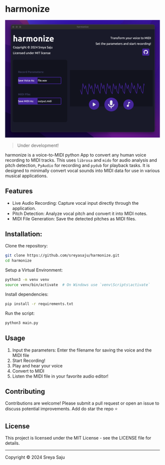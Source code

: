 # harmonize

![preview.png](assets/preview.png)

> Under development!

harmonize is a voice-to-MIDI python App to convert any human voice recording to MIDI tracks.
This uses `librosa` and `mido` for audio analysis and pitch detection, `PyAudio` for recording and `pydub` for playback tasks.
It is designed to minimally convert  vocal sounds into MIDI data for use in various musical applications.

## Features
- Live Audio Recording: Capture vocal input directly through the application.
- Pitch Detection: Analyze vocal pitch and convert it into MIDI notes.
- MIDI File Generation: Save the detected pitches as MIDI files.

## Installation:

Clone the repository:

```bash
git clone https://github.com/sreyasaju/harmonize.git
cd harmonize
```

Setup a Virtual Environment:
```bash
python3 -m venv venv
source venv/bin/activate  # On Windows use `venv\Scripts\activate`
```

Install dependencies:
```bash
pip install -r requirements.txt
```
Run the script: 
```bash
python3 main.py
```
## Usage 

1. Input the parameters: Enter the filename for saving the voice and the MIDI file 
2. Start Recording!
3. Play and hear your voice
4. Convert to MIDI
5. Listen the MIDI file in your favorite audio editor!

## Contributing
Contributions are welcome! Please submit a pull request or open an issue to discuss potential improvements.
Add do star the repo ⭐️


## License
This project is licensed under the MIT License - see the LICENSE file for details.


<hr>
Copyright © 2024 Sreya Saju

